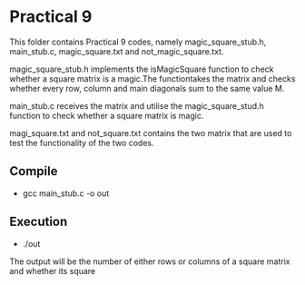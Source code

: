 # Practical 9 

This folder contains Practical 9 codes, namely magic_square_stub.h,
main_stub.c, magic_square.txt and not_magic_square.txt.

magic_square_stub.h implements the isMagicSquare function to check whether
a square matrix is a magic.The functiontakes the matrix and checks whether 
every row, column and main diagonals sum to the same value M.

main_stub.c receives the matrix and utilise the magic_square_stud.h function
to check whether a square matrix is magic.

magi_square.txt and not_square.txt contains the two matrix that are used to 
test the functionality of the two codes.

## Compile

* gcc main_stub.c -o out

## Execution

* ./out

The output will be the number of either rows or columns of a square matrix
and whether its square 
